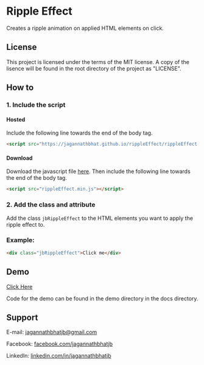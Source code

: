 # Ripple Effect


Creates a ripple animation on applied HTML elements on click.


## License


This project is licensed under the terms of the MIT license. A copy of the lisence will be found in the root directory of the project as "LICENSE".


## How to


### 1. Include the script


#### Hosted


Include the following line towards the end of the body tag.


```HTML
<script src="https://jagannathbhat.github.io/rippleEffect/rippleEffect.min.js"></script>
````


#### Download


Download the javascript file [here](https://github.com/jagannathBhat/rippleEffect/releases/download/v1.0/rippleEffect.min.js). Then include the following line towards the end of the body tag.


```HTML
<script src="rippleEffect.min.js"></script>
````


### 2. Add the class and attribute


Add the class `jbRippleEffect` to the HTML elements you want to apply the ripple effect to.


### Example:


```HTML
<div class="jbRippleEffect">Click me</div>
```


## Demo


[Click Here](https://jagannathbhat.github.io/rippleEffect/)

Code for the demo can be found in the demo directory in the docs directory.


## Support

E-mail: [jagannathbhatjb@gmail.com](mailto:jagannathbhatjb@gmail.com)

Facebook: [facebook.com/jagannathbhatjb](https://facebook.com/jagannathbhatjb)

LinkedIn: [linkedin.com/in/jagannathbhatjb](https://linkedin.com/in/jagannathbhatjb)
